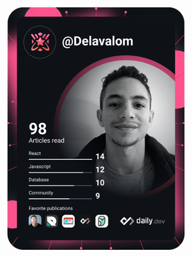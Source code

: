 <a href="https://app.daily.dev/Delavalom"><img src="https://github.com/Delavalom/Delavalom/blob/main/devcard.svg" width="400" alt="Luis Angel Arvelo's Dev Card"/></a>

